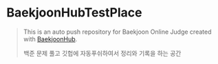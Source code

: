 # BaekjoonHubTestPlace

>This is an auto push repository for Baekjoon Online Judge created with [BaekjoonHub](https://github.com/BaekjoonHub/BaekjoonHub).
>
>백준 문제 풀고 깃헙에 자동푸쉬하여서 정리와 기록을 하는 공간
